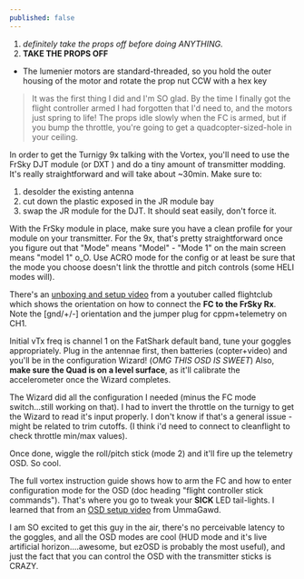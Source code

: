 ```yaml
---
published: false
---
```



1. *definitely take the props off before doing ANYTHING.*
2. **TAKE THE PROPS OFF**
  - The lumenier motors are standard-threaded, so you hold the outer housing of the motor and rotate the prop nut CCW with a hex key

> It was the first thing I did and I'm SO glad. By the time I finally got the flight controller armed I had forgotten that I'd need to, and the motors just spring to life! The props idle slowly when the FC is armed, but if you bump the throttle, you're going to get a quadcopter-sized-hole in your ceiling.

In order to get the Turnigy 9x talking with the Vortex, you'll need to use the FrSky DJT module (or DXT ) and do a tiny amount of transmitter modding. It's really straightforward and will take about ~30min. Make sure to:
1. desolder the existing antenna
2. cut down the plastic exposed in the JR module bay
3. swap the JR module for the DJT. It should seat easily, don't force it.

With the FrSky module in place, make sure you have a clean profile for your module on your transmitter. For the 9x, that's pretty straightforward once you figure out that "Mode" means "Model" - "Mode 1" on the main screen means "model 1" o_O. Use ACRO mode for the config or at least be sure that the mode you choose doesn't link the throttle and pitch controls (some HELI modes will).

There's an [unboxing and setup video](https://www.youtube.com/watch?v=9xQhi0h5v7c) from a youtuber called flightclub which shows the orientation on how to connect the **FC to the FrSky Rx**. Note the [gnd/+/-] orientation and the jumper plug for cppm+telemetry on CH1.

Initial vTx freq is channel 1 on the FatShark default band, tune your goggles appropriately. Plug in the antennae first, then batteries (copter+video) and you'll be in the configuration Wizard! (*OMG THIS OSD IS SWEET*) Also, **make sure the Quad is on a level surface**, as it'll calibrate the accelerometer once the Wizard completes.

The Wizard did all the configuration I needed (minus the FC mode switch...still working on that). I had to invert the throttle on the turnigy to get the Wizard to read it's input properly. I don't know if that's a general issue - might be related to trim cutoffs. (I think i'd need to connect to cleanflight to check throttle min/max values).

Once done, wiggle the roll/pitch stick (mode 2) and it'll fire up the telemetry OSD. So cool.

The full vortex instruction guide shows how to arm the FC and how to enter configuration mode for the OSD (doc heading "flight controller stick commands"). That's where you go to tweak your **SICK** LED tail-lights. I learned that from an [OSD setup video](https://www.youtube.com/watch?v=G9k92lb-hEg) from UmmaGawd.

I am SO excited to get this guy in the air, there's no perceivable latency to the goggles, and all the OSD modes are cool (HUD mode and it's live artificial horizon....awesome, but ezOSD is probably the most useful), and just the fact that you can control the OSD with the transmitter sticks is CRAZY.